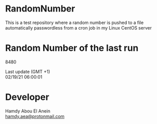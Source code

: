 # RandomNumber    
This is a test repository where a random number is pushed to a file automatically passwordless from a cron job in my Linux CentOS server    
# Random Number of the last run   
8480
      
Last update (GMT +1)    
02/19/21 06:00:01
# Developer    
Hamdy Abou El Anein   
hamdy.aea@protonmail.com
